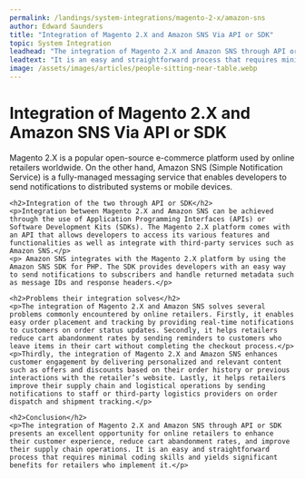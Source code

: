 ```yaml
---
permalink: /landings/system-integrations/magento-2-x/amazon-sns
author: Edward Saunders
title: "Integration of Magento 2.X and Amazon SNS Via API or SDK"
topic: System Integration
leadhead: "The integration of Magento 2.X and Amazon SNS through API or SDK presents an excellent opportunity for online retailers to enhance their customer experience, reduce cart abandonment rates, and improve their supply chain operations"
leadtext: "It is an easy and straightforward process that requires minimal coding skills and yields significant benefits for retailers who implement it."
image: /assets/images/articles/people-sitting-near-table.webp
---
```

<div class="arttext">	<h1>Integration of Magento 2.X and Amazon SNS Via API or SDK</h1>
	<p>Magento 2.X is a popular open-source e-commerce platform used by online retailers worldwide. On the other hand, Amazon SNS (Simple Notification Service) is a fully-managed messaging service that enables developers to send notifications to distributed systems or mobile devices. </p>
	
	<h2>Integration of the two through API or SDK</h2>
	<p>Integration between Magento 2.X and Amazon SNS can be achieved through the use of Application Programming Interfaces (APIs) or Software Development Kits (SDKs). The Magento 2.X platform comes with an API that allows developers to access its various features and functionalities as well as integrate with third-party services such as Amazon SNS.</p>
	<p> Amazon SNS integrates with the Magento 2.X platform by using the Amazon SNS SDK for PHP. The SDK provides developers with an easy way to send notifications to subscribers and handle returned metadata such as message IDs and response headers.</p>
	
	<h2>Problems their integration solves</h2>
	<p>The integration of Magento 2.X and Amazon SNS solves several problems commonly encountered by online retailers. Firstly, it enables easy order placement and tracking by providing real-time notifications to customers on order status updates. Secondly, it helps retailers reduce cart abandonment rates by sending reminders to customers who leave items in their cart without completing the checkout process.</p>
	<p>Thirdly, the integration of Magento 2.X and Amazon SNS enhances customer engagement by delivering personalized and relevant content such as offers and discounts based on their order history or previous interactions with the retailer’s website. Lastly, it helps retailers improve their supply chain and logistical operations by sending notifications to staff or third-party logistics providers on order dispatch and shipment tracking.</p>

	<h2>Conclusion</h2>
	<p>The integration of Magento 2.X and Amazon SNS through API or SDK presents an excellent opportunity for online retailers to enhance their customer experience, reduce cart abandonment rates, and improve their supply chain operations. It is an easy and straightforward process that requires minimal coding skills and yields significant benefits for retailers who implement it.</p>
</div>
